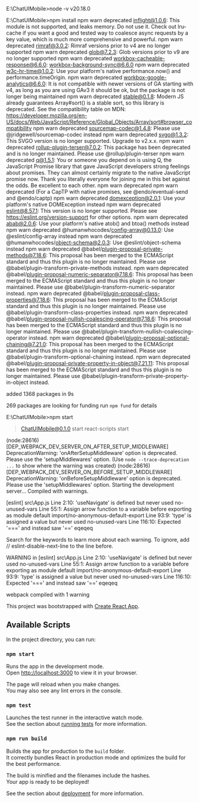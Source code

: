 
E:\ChatUIMobile>node -v
v20.18.0

E:\ChatUIMobile>npm install
npm warn deprecated inflight@1.0.6: This module is not supported, and leaks memory. Do not use it. Check out lru-cache if you want a good and tested way to coalesce async requests by a key value, which is much more comprehensive and powerful.
npm warn deprecated rimraf@3.0.2: Rimraf versions prior to v4 are no longer supported
npm warn deprecated glob@7.2.3: Glob versions prior to v9 are no longer supported
npm warn deprecated workbox-cacheable-response@6.6.0: workbox-background-sync@6.6.0
npm warn deprecated w3c-hr-time@1.0.2: Use your platform's native performance.now() and performance.timeOrigin.
npm warn deprecated workbox-google-analytics@6.6.0: It is not compatible with newer versions of GA starting with v4, as long as you are using GAv3 it should be ok, but the package is not longer being maintained
npm warn deprecated stable@0.1.8: Modern JS already guarantees Array#sort() is a stable sort, so this library is deprecated. See the compatibility table on MDN: https://developer.mozilla.org/en-US/docs/Web/JavaScript/Reference/Global_Objects/Array/sort#browser_compatibility
npm warn deprecated sourcemap-codec@1.4.8: Please use @jridgewell/sourcemap-codec instead
npm warn deprecated svgo@1.3.2: This SVGO version is no longer supported. Upgrade to v2.x.x.
npm warn deprecated rollup-plugin-terser@7.0.2: This package has been deprecated and is no longer maintained. Please use @rollup/plugin-terser
npm warn deprecated q@1.5.1: You or someone you depend on is using Q, the JavaScript Promise library that gave JavaScript developers strong feelings about promises. They can almost certainly migrate to the native JavaScript promise now. Thank you literally everyone for joining me in this bet against the odds. Be excellent to each other.
npm warn deprecated
npm warn deprecated (For a CapTP with native promises, see @endo/eventual-send and @endo/captp)
npm warn deprecated domexception@2.0.1: Use your platform's native DOMException instead
npm warn deprecated eslint@8.57.1: This version is no longer supported. Please see https://eslint.org/version-support for other options.
npm warn deprecated abab@2.0.6: Use your platform's native atob() and btoa() methods instead
npm warn deprecated @humanwhocodes/config-array@0.13.0: Use @eslint/config-array instead
npm warn deprecated @humanwhocodes/object-schema@2.0.3: Use @eslint/object-schema instead
npm warn deprecated @babel/plugin-proposal-private-methods@7.18.6: This proposal has been merged to the ECMAScript standard and thus this plugin is no longer maintained. Please use @babel/plugin-transform-private-methods instead.
npm warn deprecated @babel/plugin-proposal-numeric-separator@7.18.6: This proposal has been merged to the ECMAScript standard and thus this plugin is no longer maintained. Please use @babel/plugin-transform-numeric-separator instead.
npm warn deprecated @babel/plugin-proposal-class-properties@7.18.6: This proposal has been merged to the ECMAScript standard and thus this plugin is no longer maintained. Please use @babel/plugin-transform-class-properties instead.
npm warn deprecated @babel/plugin-proposal-nullish-coalescing-operator@7.18.6: This proposal has been merged to the ECMAScript standard and thus this plugin is no longer maintained. Please use @babel/plugin-transform-nullish-coalescing-operator instead.
npm warn deprecated @babel/plugin-proposal-optional-chaining@7.21.0: This proposal has been merged to the ECMAScript standard and thus this plugin is no longer maintained. Please use @babel/plugin-transform-optional-chaining instead.
npm warn deprecated @babel/plugin-proposal-private-property-in-object@7.21.11: This proposal has been merged to the ECMAScript standard and thus this plugin is no longer maintained. Please use @babel/plugin-transform-private-property-in-object instead.

added 1368 packages in 9s

269 packages are looking for funding
  run `npm fund` for details

E:\ChatUIMobile>npm start

> ChatUIMobile@0.1.0 start
> react-scripts start

(node:28616) [DEP_WEBPACK_DEV_SERVER_ON_AFTER_SETUP_MIDDLEWARE] DeprecationWarning: 'onAfterSetupMiddleware' option is deprecated. Please use the 'setupMiddlewares' option.
(Use `node --trace-deprecation ...` to show where the warning was created)
(node:28616) [DEP_WEBPACK_DEV_SERVER_ON_BEFORE_SETUP_MIDDLEWARE] DeprecationWarning: 'onBeforeSetupMiddleware' option is deprecated. Please use the 'setupMiddlewares' option.
Starting the development server...
Compiled with warnings.

[eslint]
src\App.js
  Line 2:10:    'useNavigate' is defined but never used                                 no-unused-vars
  Line 55:1:    Assign arrow function to a variable before exporting as module default  import/no-anonymous-default-export
  Line 93:9:    'type' is assigned a value but never used                               no-unused-vars
  Line 116:10:  Expected '===' and instead saw '=='                                     eqeqeq

Search for the keywords to learn more about each warning.
To ignore, add // eslint-disable-next-line to the line before.

WARNING in [eslint]
src\App.js
  Line 2:10:    'useNavigate' is defined but never used                                 no-unused-vars
  Line 55:1:    Assign arrow function to a variable before exporting as module default  import/no-anonymous-default-export
  Line 93:9:    'type' is assigned a value but never used                               no-unused-vars
  Line 116:10:  Expected '===' and instead saw '=='                                     eqeqeq

webpack compiled with 1 warning





This project was bootstrapped with [Create React App](https://github.com/facebook/create-react-app).

## Available Scripts

In the project directory, you can run:

### `npm start`

Runs the app in the development mode.\
Open [http://localhost:3000](http://localhost:3000) to view it in your browser.

The page will reload when you make changes.\
You may also see any lint errors in the console.

### `npm test`

Launches the test runner in the interactive watch mode.\
See the section about [running tests](https://facebook.github.io/create-react-app/docs/running-tests) for more information.

### `npm run build`

Builds the app for production to the `build` folder.\
It correctly bundles React in production mode and optimizes the build for the best performance.

The build is minified and the filenames include the hashes.\
Your app is ready to be deployed!

See the section about [deployment](https://facebook.github.io/create-react-app/docs/deployment) for more information.

